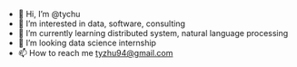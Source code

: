 - 👋 Hi, I’m @tychu
- 👀 I’m interested in data, software, consulting
- 🌱 I’m currently learning distributed system, natural language processing
- 💞️ I’m looking data science internship 
- 📫 How to reach me  tyzhu94@gmail.com

<!---
tychu/tychu is a ✨ special ✨ repository because its `README.md` (this file) appears on your GitHub profile.
You can click the Preview link to take a look at your changes.
--->
